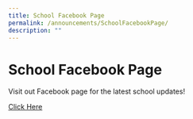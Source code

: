 ```yaml
---
title: School Facebook Page
permalink: /announcements/SchoolFacebookPage/
description: ""
---
```




# School Facebook Page
Visit out Facebook page for the latest school updates! 

[Click Here](https://www.facebook.com/North-View-Primary-School-107412627808856/)